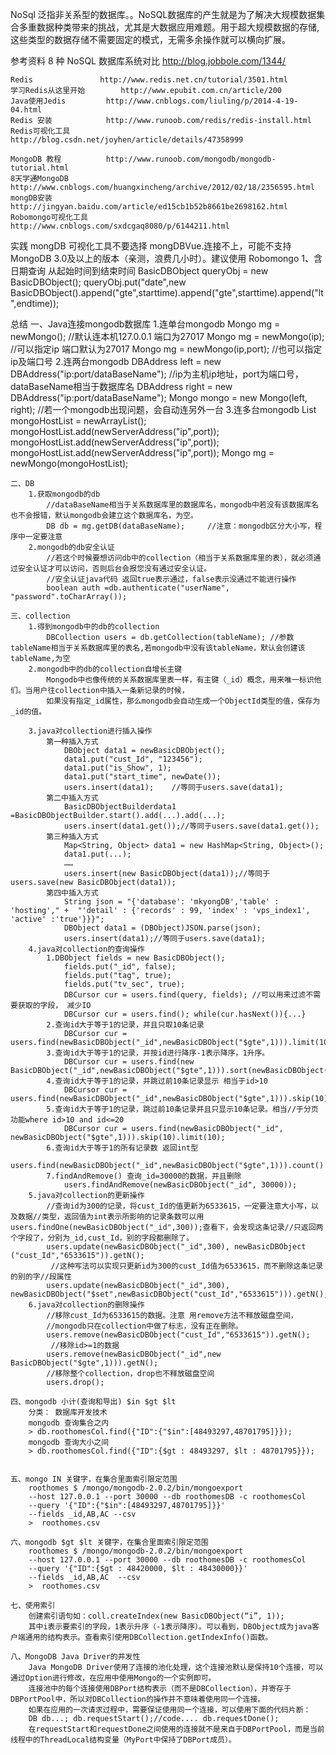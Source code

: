 NoSql
	泛指非关系型的数据库。。NoSQL数据库的产生就是为了解决大规模数据集合多重数据种类带来的挑战，尤其是大数据应用难题。用于超大规模数据的存储,这些类型的数据存储不需要固定的模式，无需多余操作就可以横向扩展。

参考资料
	8 种 NoSQL 数据库系统对比	http://blog.jobbole.com/1344/
	
	Redis				http://www.redis.net.cn/tutorial/3501.html
	学习Redis从这里开始		http://www.epubit.com.cn/article/200
	Java使用Jedis			http://www.cnblogs.com/liuling/p/2014-4-19-04.html
	Redis 安装			http://www.runoob.com/redis/redis-install.html
	Redis可视化工具			http://blog.csdn.net/joyhen/article/details/47358999
	
	MongoDB 教程			http://www.runoob.com/mongodb/mongodb-tutorial.html
	8天学通MongoDB			http://www.cnblogs.com/huangxincheng/archive/2012/02/18/2356595.html
	mongDB安装			http://jingyan.baidu.com/article/ed15cb1b52b8661be2698162.html
	Robomongo可视化工具		http://www.cnblogs.com/sxdcgaq8080/p/6144211.html

实践
	mongDB 可视化工具不要选择 mongDBVue.连接不上，可能不支持 MongoDB 3.0及以上的版本（亲测，浪费几小时）。建议使用 Robomongo
	1、含日期查询 从起始时间到结束时间
		BasicDBObject queryObj = new BasicDBObject();
		queryObj.put("date",new BasicDBObject().append("gte",starttime).append("gte",starttime).append("lt",endtime));
		
总结
	一、Java连接mongodb数据库
		1.连单台mongodb 
			Mongo mg = newMongo();			//默认连本机127.0.0.1  端口为27017
			Mongo mg = newMongo(ip);		//可以指定ip 端口默认为27017
			Mongo mg = newMongo(ip,port);	//也可以指定ip及端口号
		2.连两台mongodb 
			DBAddress left = new DBAddress("ip:port/dataBaseName");	//ip为主机ip地址，port为端口号，dataBaseName相当于数据库名
			DBAddress right = new DBAddress("ip:port/dataBaseName");
			Mongo mongo = new Mongo(left, right);					//若一个mongodb出现问题，会自动连另外一台
		3.连多台mongodb 
			List<ServerAddress> mongoHostList = newArrayList<ServerAddress>();
			mongoHostList.add(newServerAddress("ip",port));
			mongoHostList.add(newServerAddress("ip",port));
			mongoHostList.add(newServerAddress("ip",port));
			Mongo mg = newMongo(mongoHostList);
	
	二、DB
		1.获取mongodb的db
			//dataBaseName相当于关系数据库里的数据库名，mongodb中若没有该数据库名也不会报错，默认mongodb会建立这个数据库名，为空。
			DB db = mg.getDB(dataBaseName); 	//注意：mongodb区分大小写，程序中一定要注意
		2.mongodb的db安全认证
			//若这个时候要想访问db中的collection（相当于关系数据库里的表），就必须通过安全认证才可以访问，否则后台会报您没有通过安全认证。 
			//安全认证java代码 返回true表示通过，false表示没通过不能进行操作
			boolean auth =db.authenticate("userName", "password".toCharArray());
			
	三、collection
		1.得到mongodb中的db的collection
			DBCollection users = db.getCollection(tableName); //参数tableName相当于关系数据库里的表名,若mongodb中没有该tableName，默认会创建该tableName,为空 
		2.mongodb中的db的collection自增长主键 
			Mongodb中也像传统的关系数据库里表一样，有主键（_id）概念，用来唯一标识他们。当用户往collection中插入一条新记录的时候，
			如果没有指定_id属性，那么mongodb会自动生成一个ObjectId类型的值，保存为_id的值。 

		3.java对collection进行插入操作 
			第一种插入方式
				DBObject data1 = newBasicDBObject();
				data1.put("cust_Id", "123456");
				data1.put("is_Show", 1);
				data1.put("start_time", newDate());
				users.insert(data1);	//等同于users.save(data1); 
			第二中插入方式
				BasicDBObjectBuilderdata1 =BasicDBObjectBuilder.start().add(...).add(...); 
				users.insert(data1.get());//等同于users.save(data1.get()); 
			第三种插入方式
				Map<String, Object> data1 = new HashMap<String, Object>();
				data1.put(...);
				……  
				users.insert(new BasicDBObject(data1));//等同于users.save(new BasicDBObject(data1));
			第四中插入方式
				String json = "{'database': 'mkyongDB','table' : 'hosting'," +  "'detail' : {'records' : 99, 'index' : 'vps_index1', 'active' :'true'}}}";
				DBObject data1 = (DBObject)JSON.parse(json);
				users.insert(data1);//等同于users.save(data1); 
		4.java对collection的查询操作
			1.DBObject fields = new BasicDBObject();
				fields.put("_id", false);
				fields.put("tag", true);
				fields.put("tv_sec", true);
				DBCursor cur = users.find(query, fields); //可以用来过滤不需要获取的字段， 减少IO
				DBCursor cur = users.find(); while(cur.hasNext()){...} 
			2.查询id大于等于1的记录，并且只取10条记录
				DBCursor cur = users.find(newBasicDBObject("_id",newBasicDBObject("$gte",1))).limit(10);
			3.查询id大于等于1的记录，并按id进行降序-1表示降序，1升序。
				DBCursor cur = users.find(new BasicDBObject("_id",newBasicDBObject("$gte",1))).sort(newBasicDBObject("_id",-1)); 
			4.查询id大于等于1的记录，并跳过前10条记录显示 相当于id>10
				DBCursor cur = users.find(newBasicDBObject("_id",newBasicDBObject("$gte",1))).skip(10); 
			5.查询id大于等于1的记录，跳过前10条记录并且只显示10条记录。相当//于分页功能where id>10 and id<=20
				DBCursor cur = users.find(newBasicDBObject("_id", newBasicDBObject("$gte",1))).skip(10).limit(10);
			6.查询id大于等于1的所有记录数 返回int型
				users.find(newBasicDBObject("_id",newBasicDBObject("$gte",1))).count()
			7.findAndRemove() 查询_id=30000的数据，并且删除
				users.findAndRemove(newBasicDBObject("_id", 30000));
		5.java对collection的更新操作 
			//查询id为300的记录，将cust_Id的值更新为6533615，一定要注意大小写，以及数据//类型，返回值为int表示所影响的记录条数可以用users.findOne(newBasicDBObject("_id",300));查看下，会发现这条记录//只返回两个字段了，分别为_id,cust_Id，别的字段都删除了。
			users.update(newBasicDBObject("_id",300), newBasicDBObject ("cust_Id","6533615")).getN();
			 //这种写法可以实现只更新id为300的cust_Id值为6533615，而不删除这条记录的别的字//段属性
			users.update(newBasicDBObject("_id",300), newBasicDBObject("$set",newBasicDBObject("cust_Id","6533615"))).getN();
		6.java对collection的删除操作
			//移除cust_Id为6533615的数据。注意 用remove方法不释放磁盘空间，
			//mongodb只在collection中做了标志，没有正在删除。
			users.remove(newBasicDBObject("cust_Id","6533615")).getN();
			 //移除id>=1的数据
			users.remove(newBasicDBObject("_id",new BasicDBObject("$gte",1))).getN();
			//移除整个collection，drop也不释放磁盘空间
			users.drop();

	四、mongodb 小计(查询和导出) $in $gt $lt 
		分类： 数据库开发技术
		mongodb 查询集合之内
		> db.roothomesCol.find({"ID":{"$in":[48493297,48701795]}});
		mongodb 查询大小之间
		> db.roothomesCol.find({"ID":{$gt : 48493297, $lt : 48701795}});


	五、mongo IN 关键字，在集合里面索引限定范围
		roothomes $ /mongo/mongodb-2.0.2/bin/mongoexport 
		--host 127.0.0.1 --port 30000 --db roothomesDB -c roothomesCol 
		--query '{"ID":{"$in":[48493297,48701795]}}' 
		--fields _id,AB,AC --csv 
		>  roothomes.csv

	六、mongodb $gt $lt 关键字，在集合里面索引限定范围
		roothomes $ /mongo/mongodb-2.0.2/bin/mongoexport 
		--host 127.0.0.1 --port 30000 --db roothomesDB -c roothomesCol 
		--query '{"ID":{$gt : 48420000, $lt : 48430000}}' 
		--fields _id,AB,AC  --csv 
		>  roothomes.csv
		
	七、使用索引 
		创建索引语句如：coll.createIndex(new BasicDBObject(“i”, 1)); 
		其中i表示要索引的字段，1表示升序（-1表示降序）。可以看到，DBObject成为java客户端通用的结构表示。查看索引使用DBCollection.getIndexInfo()函数。

	八、MongoDB Java Driver的并发性 
		Java MongoDB Driver使用了连接的池化处理，这个连接池默认是保持10个连接，可以通过Option进行修改，在应用中使用Mongo的一个实例即可。
		连接池中的每个连接使用DBPort结构表示（而不是DBCollection），并寄存于DBPortPool中，所以对DBCollection的操作并不意味着使用同一个连接。
		如果在应用的一次请求过程中，需要保证使用同一个连接，可以使用下面的代码片断：
		DB db...; db.requestStart();//code.... db.requestDone(); 
		在requestStart和requestDone之间使用的连接就不是来自于DBPortPool，而是当前线程中的ThreadLocal结构变量（MyPort中保持了DBPort成员）。



